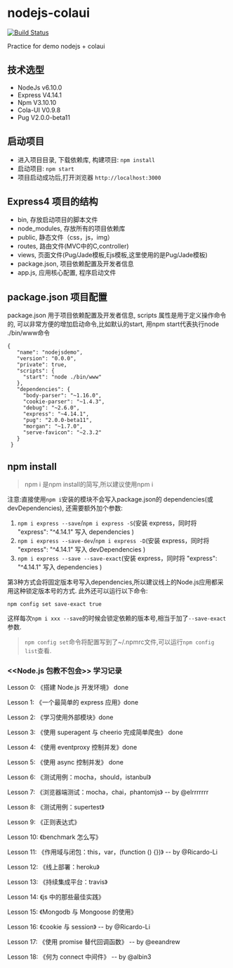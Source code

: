 # nodejs-colaui
[![Build Status](https://travis-ci.org/Carl-DS/nodejs-colaui.svg?branch=master)](https://travis-ci.org/Carl-DS/nodejs-colaui)

Practice for demo nodejs + colaui

## 技术选型
* NodeJs v6.10.0
* Express V4.14.1
* Npm V3.10.10
* Cola-UI V0.9.8
* Pug V2.0.0-beta11

## 启动项目
* 进入项目目录, 下载依赖库, 构建项目: `npm install`
* 启动项目: `npm start`
* 项目启动成功后,打开浏览器 `http://localhost:3000`

## Express4 项目的结构
* bin, 存放启动项目的脚本文件
* node_modules, 存放所有的项目依赖库
* public, 静态文件（css，js，img）
* routes, 路由文件(MVC中的C,controller)
* views, 页面文件(Pug/Jade模板,Ejs模板,这里使用的是Pug/Jade模板)
* package.json, 项目依赖配置及开发者信息
* app.js, 应用核心配置, 程序启动文件

## package.json 项目配置
package.json 用于项目依赖配置及开发者信息, scripts 属性是用于定义操作命令的,
可以非常方便的增加启动命令,比如默认的start, 用npm start代表执行node ./bin/www命令
```
{
   "name": "nodejsdemo",
   "version": "0.0.0",
   "private": true,
   "scripts": {
     "start": "node ./bin/www"
   },
   "dependencies": {
     "body-parser": "~1.16.0",
     "cookie-parser": "~1.4.3",
     "debug": "~2.6.0",
     "express": "~4.14.1",
     "pug": "2.0.0-beta11",
     "morgan": "~1.7.0",
     "serve-favicon": "~2.3.2"
   }
 }
```

## npm install
> npm i 是npm install的简写,所以建议使用npm i

注意:直接使用`npm i`安装的模块不会写入package.json的
dependencies(或devDependencies), 还需要额外加个参数:
1. `npm i express --save`/`npm i express -S`(安装 express，同时将 "express": "^4.14.1" 写入 dependencies )
2. `npm i express --save-dev`/`npm i express -D`(安装 express，同时将 "express": "^4.14.1" 写入 devDependencies )
3. `npm i express --save --save-exact`(安装 express，同时将 "express": "^4.14.1" 写入 dependencies )

第3种方式会将固定版本号写入dependencies,所以建议线上的Node.js应用都采用这种锁定版本号的方式.
此外还可以运行以下命令:

`npm config set save-exact true`

这样每次`npm i xxx --save`的时候会锁定依赖的版本号,相当于加了`--save-exact`参数.

>`npm config set`命令将配置写到了~/.npmrc文件,可以运行`npm config list`查看.


### <<Node.js 包教不包会>> 学习记录
Lesson 0: 《搭建 Node.js 开发环境》 done

Lesson 1: 《一个最简单的 express 应用》done

Lesson 2: 《学习使用外部模块》done

Lesson 3: 《使用 superagent 与 cheerio 完成简单爬虫》 done

Lesson 4: 《使用 eventproxy 控制并发》done

Lesson 5: 《使用 async 控制并发》 done

Lesson 6: 《测试用例：mocha，should，istanbul》

Lesson 7: 《浏览器端测试：mocha，chai，phantomjs》 -- by @elrrrrrrr

Lesson 8: 《测试用例：supertest》

Lesson 9: 《正则表达式》

Lesson 10: 《benchmark 怎么写》

Lesson 11: 《作用域与闭包：this，var，(function () {})》 -- by @Ricardo-Li

Lesson 12: 《线上部署：heroku》

Lesson 13: 《持续集成平台：travis》

Lesson 14: 《js 中的那些最佳实践》

Lesson 15: 《Mongodb 与 Mongoose 的使用》

Lesson 16: 《cookie 与 session》 -- by @Ricardo-Li

Lesson 17: 《使用 promise 替代回调函数》 -- by @eeandrew

Lesson 18: 《何为 connect 中间件》 -- by @albin3